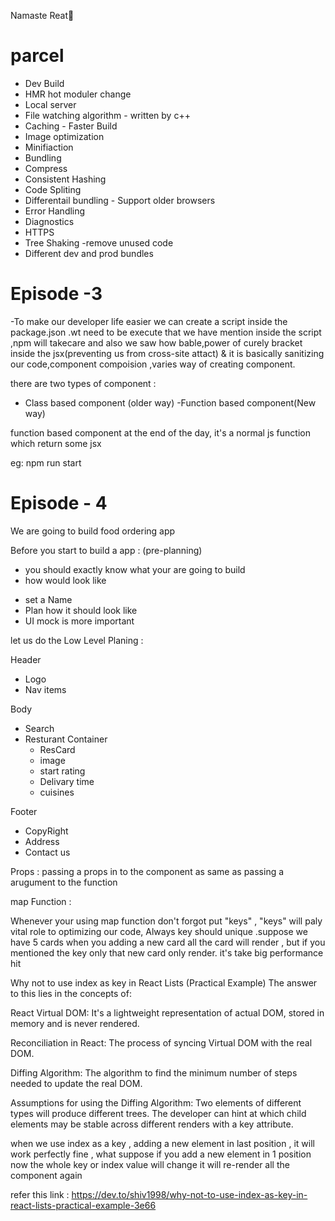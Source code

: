Namaste Reat🚀

# parcel

- Dev Build
- HMR hot moduler change
- Local server
- File watching algorithm - written by c++
- Caching - Faster Build
- Image optimization
- Minifiaction
- Bundling
- Compress
- Consistent Hashing
- Code Spliting
- Differentail bundling - Support older browsers
- Error Handling
- Diagnostics
- HTTPS
- Tree Shaking -remove unused code
- Different dev and prod bundles

# Episode -3

-To make our developer life easier we can create a script inside the package.json .wt need to be execute
that we have mention inside the script ,npm will takecare and also we saw how bable,power of curely bracket inside the jsx(preventing us from cross-site attact) & it is basically sanitizing our code,component compoision ,varies way of creating component.

there are two types of component :

- Class based component (older way)
  -Function based component(New way)

function based component at the end of the day, it's a normal js function which return some jsx

eg: npm run start

# Episode - 4

We are going to build food ordering app

Before you start to build a app : (pre-planning)

- you should exactly know what your are going to build
- how would look like

* set a Name
* Plan how it should look like
* UI mock is more important

let us do the Low Level Planing :

Header

- Logo
- Nav items

Body

- Search
- Resturant Container
  - ResCard
  - image
  - start rating
  - Delivary time
  - cuisines

Footer

- CopyRight
- Address
- Contact us

Props :
passing a props in to the component as same as passing a arugument to the function

map Function :

Whenever your using map function don't forgot put "keys" , "keys" will paly vital role to optimizing our code, Always key should unique .suppose we have 5 cards when you adding a new card all the card will render , but if you mentioned the key only that new card only render. it's take big performance hit

Why not to use index as key in React Lists (Practical Example)
The answer to this lies in the concepts of:

React Virtual DOM:
It's a lightweight representation of actual DOM, stored in memory and is never rendered.

Reconciliation in React:
The process of syncing Virtual DOM with the real DOM.

Diffing Algorithm:
The algorithm to find the minimum number of steps needed to update the real DOM.

Assumptions for using the Diffing Algorithm:
Two elements of different types will produce different trees.
The developer can hint at which child elements may be stable across different renders with a key attribute.

when we use index as a key , adding a new element in last position , it will work perfectly fine , what suppose if you add a new element in 1 position now the whole key or index value will change it will re-render all the component again

refer this link : https://dev.to/shiv1998/why-not-to-use-index-as-key-in-react-lists-practical-example-3e66
